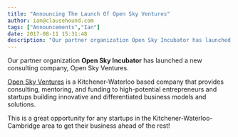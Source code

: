 ```yaml
---
title: "Announcing The Launch Of Open Sky Ventures"
author: ian@clausehound.com
tags: ["Announcements","Ian"]
date: 2017-08-11 15:31:48
description: "Our partner organization Open Sky Incubator has launched a new consulting company, Open Sky Ventures."
---
```




Our partner organization **Open Sky Incubator** has launched a new consulting company, Open Sky Ventures.

[Open Sky Ventures](https://www.openskyventures.ca/) is a Kitchener-Waterloo based company that provides consulting, mentoring, and funding to high-potential entrepreneurs and startups building innovative and differentiated business models and solutions.

This is a great opportunity for any startups in the Kitchener-Waterloo-Cambridge area to get their business ahead of the rest!
